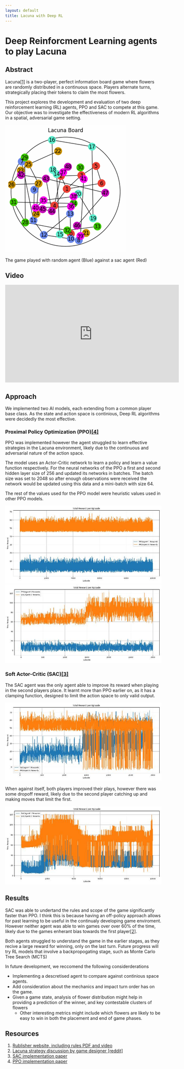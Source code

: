 ```yaml
---
layout: default
title: Lacuna with Deep RL
---
```


# Deep Reinforcment Learning agents to play Lacuna
<!-- TODO: flowchart for portfolio -->

## Abstract
Lacuna[\[1\]](https://www.cmyk.games/products/lacuna) is a two-player,
perfect information board game where flowers are randomly distributed in a continuous space.
Players alternate turns, strategically placing their tokens to claim the most flowers.

This project explores the development and evaluation of two deep reinforcement learning (RL) agents, PPO and SAC to compete at this game. Our objective was to investigate the effectiveness of modern RL algorithms in a spatial, adversarial game setting.

![](images/RandomPlayer_SACAgent.gif)

The game played with random agent (Blue) against a sac agent (Red)

## Video
<iframe width="560" height="315"
src="https://www.youtube.com/embed/0Wa6__TQJ3M?si=UHM4pXC_KFYJ_w-x"
title="YouTube video player" frameborder="0" allow="accelerometer; autoplay;
clipboard-write; encrypted-media; gyroscope; picture-in-picture; web-share"
referrerpolicy="strict-origin-when-cross-origin" allowfullscreen>
</iframe>

## Approach
We implemented two AI models, each extending from a common player base class.
As the state and action space is continious,
Deep RL algorithms were decidedly the most effective.

### Proximal Policy Optimization (PPO)[\[4\]](https://arxiv.org/abs/1707.06347)
PPO was implemented however the agent struggled to learn effective strategies in the Lacuna environment, likely due to the continuous and adversarial nature of the action space.

The model uses an Actor-Critic network to learn a policy and learn a value function respectively. For the neural networks of the PPO a first and second hidden layer size of 256 and updated its networks in batches.
The batch size was set to 2048 so after enough observations were received the network would be updated using this data and a mini-batch with size 64.

The rest of the values used for the PPO model were heuristic values used in other PPO models.

![PPO vs PPO plot](/images/ppo_ppo.jpg)
![SAC vs PPO plot](/images/sac_ppo.jpg)


### Soft Actor-Critic (SAC)[\[3\]](https://arxiv.org/abs/1812.05905)
The SAC agent was the only agent able to improve its reward when
playing in the second players place.
It learnt more than PPO earlier on, as it has a clamping function,
designed to limit the action space to only valid output.

![PPO vs SAC plot](/images/ppo_sac.jpg)

When against itself, both players improved their plays,
however there was some dropoff reward, likely due to the second player catching up
and making moves that limit the first.

![SAC vs SAC plot](/images/sac_sac.jpg)

## Results

SAC was able to undertand the rules and scope of the game significantly faster than PPO.
I think this is because having an off-policy approach allows for past learning
to be useful in the continualy developing game enviroment.
However neither agent was able to win games over over 60% of the time,
likely due to the games enherant bias towards the
first player[\[2\]](https://www.reddit.com/r/boardgames/comments/187cqiu/lacuna/).

Both agents struggled to understand the game in the earlier stages,
as they recive a large reward for winning, only on the last turn.
Future progress will try RL models that involve a backpropogating stage,
such as Monte Carlo Tree Search (MCTS)


In future development, we reccomend the following considerderations
- Implementing a descretised agent to compare against continious space agents.
- Add consideration about the mechanics and impact turn order has on the game.
- Given a game state, analysis of flower distribution might help in providing
a prediction of the winner, and key contestable clusters of flowers
    - Other interesting metrics might include which flowers are likely
    to be easy to win in both the placement and end of game phases.



## Resources
1. [Rublisher website, including rules PDF and video](https://www.cmyk.games/products/lacuna)
2. [Lacuna strategy discussion by game designer \[reddit\]](https://www.reddit.com/r/boardgames/comments/187cqiu/lacuna/)
3. [SAC implementation paper](https://arxiv.org/abs/1812.05905)
4. [PPO implementation paper](https://arxiv.org/abs/1707.06347)

